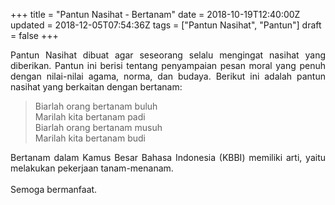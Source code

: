 +++
title = "Pantun Nasihat - Bertanam"
date = 2018-10-19T12:40:00Z
updated = 2018-12-05T07:54:36Z
tags = ["Pantun Nasihat", "Pantun"]
draft = false
+++

<div dir="ltr" style="text-align: left;" trbidi="on"><div style="text-align: justify;">Pantun Nasihat dibuat agar seseorang selalu mengingat nasihat yang diberikan. Pantun ini berisi tentang penyampaian pesan moral yang penuh dengan nilai-nilai agama, norma, dan budaya. Berikut ini adalah pantun nasihat yang berkaitan dengan bertanam:</div><blockquote class="tr_bq">Biarlah orang bertanam buluh<br />Marilah kita bertanam padi<br />Biarlah orang bertanam musuh<br /><div style="text-align: justify;">Marilah kita bertanam budi</div></blockquote><div style="text-align: justify;">Bertanam dalam Kamus Besar Bahasa Indonesia (KBBI) memiliki arti, yaitu melakukan pekerjaan tanam-menanam.</div><div style="text-align: justify;"><br /></div><div style="text-align: justify;">Semoga bermanfaat.</div></div>
